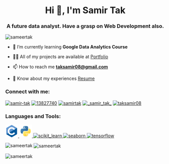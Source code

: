 <h1 align="center">Hi 👋, I'm Samir Tak</h1>
<h3 align="center">A future data analyst. Have a grasp on Web Development also.</h3>

<p align="left"> <img src="https://komarev.com/ghpvc/?username=sameertak&label=Profile%20views&color=0e75b6&style=flat" alt="sameertak" /> </p>


- 🌱 I’m currently learning **Google Data Analytics Course**

- 👨‍💻 All of my projects are available at [Portfolio](http://samir0951.pythonanywhere.com/)

- 📫 How to reach me **taksamir08@gmail.com**

- 📄 Know about my experiences [Resume](https://drive.google.com/file/d/1T9WDbsaDDunaICnGlPMQXj42FwhxWowG/view?usp=sharing)

<h3 align="left">Connect with me:</h3>
<p align="left">
<a href="https://linkedin.com/in/samir-tak" target="blank"><img align="center" src="https://raw.githubusercontent.com/rahuldkjain/github-profile-readme-generator/master/src/images/icons/Social/linked-in-alt.svg" alt="samir-tak" height="30" width="40" /></a>
<a href="https://stackoverflow.com/users/13827740" target="blank"><img align="center" src="https://raw.githubusercontent.com/rahuldkjain/github-profile-readme-generator/master/src/images/icons/Social/stack-overflow.svg" alt="13827740" height="30" width="40" /></a>
<a href="https://kaggle.com/samirtak" target="blank"><img align="center" src="https://raw.githubusercontent.com/rahuldkjain/github-profile-readme-generator/master/src/images/icons/Social/kaggle.svg" alt="samirtak" height="30" width="40" /></a>
<a href="https://instagram.com/_samir_tak_" target="blank"><img align="center" src="https://raw.githubusercontent.com/rahuldkjain/github-profile-readme-generator/master/src/images/icons/Social/instagram.svg" alt="_samir_tak_" height="30" width="40" /></a>
<a href="https://www.hackerrank.com/taksamir08" target="blank"><img align="center" src="https://raw.githubusercontent.com/rahuldkjain/github-profile-readme-generator/master/src/images/icons/Social/hackerrank.svg" alt="taksamir08" height="30" width="40" /></a>
</p>

<h3 align="left">Languages and Tools:</h3>
<p align="left"> <a href="https://www.cprogramming.com/" target="_blank" rel="noreferrer"> <img src="https://raw.githubusercontent.com/devicons/devicon/master/icons/c/c-original.svg" alt="c" width="40" height="40"/> </a> <a href="https://www.python.org" target="_blank" rel="noreferrer"> <img src="https://raw.githubusercontent.com/devicons/devicon/master/icons/python/python-original.svg" alt="python" width="40" height="40"/> </a> <a href="https://scikit-learn.org/" target="_blank" rel="noreferrer"> <img src="https://upload.wikimedia.org/wikipedia/commons/0/05/Scikit_learn_logo_small.svg" alt="scikit_learn" width="40" height="40"/> </a> <a href="https://seaborn.pydata.org/" target="_blank" rel="noreferrer"> <img src="https://seaborn.pydata.org/_images/logo-mark-lightbg.svg" alt="seaborn" width="40" height="40"/> </a> <a href="https://www.tensorflow.org" target="_blank" rel="noreferrer"> <img src="https://www.vectorlogo.zone/logos/tensorflow/tensorflow-icon.svg" alt="tensorflow" width="40" height="40"/> </a> </p>

<p><img align="left" src="https://github-readme-stats.vercel.app/api/top-langs?username=sameertak&show_icons=true&locale=en&layout=compact" alt="sameertak" /></p>

<p>&nbsp;<img align="center" src="https://github-readme-stats.vercel.app/api?username=sameertak&show_icons=true&locale=en" alt="sameertak" /></p>

<p><img align="center" src="https://github-readme-streak-stats.herokuapp.com/?user=sameertak&" alt="sameertak" /></p>
